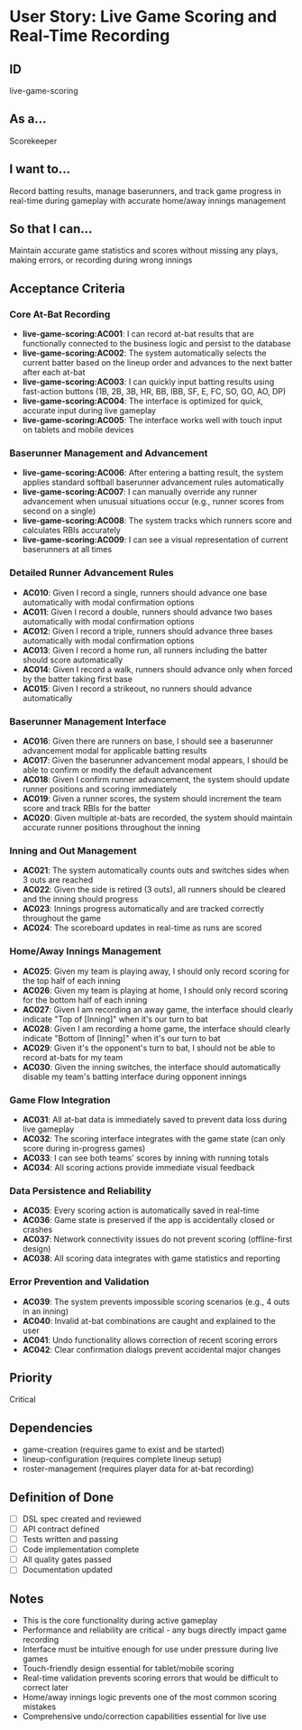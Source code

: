 # User Story: Live Game Scoring and Real-Time Recording

## ID

live-game-scoring

## As a...

Scorekeeper

## I want to...

Record batting results, manage baserunners, and track game progress in real-time during gameplay with accurate home/away innings management

## So that I can...

Maintain accurate game statistics and scores without missing any plays, making errors, or recording during wrong innings

## Acceptance Criteria

### Core At-Bat Recording

- **live-game-scoring:AC001**: I can record at-bat results that are functionally connected to the business logic and persist to the database
- **live-game-scoring:AC002**: The system automatically selects the current batter based on the lineup order and advances to the next batter after each at-bat
- **live-game-scoring:AC003**: I can quickly input batting results using fast-action buttons (1B, 2B, 3B, HR, BB, IBB, SF, E, FC, SO, GO, AO, DP)
- **live-game-scoring:AC004**: The interface is optimized for quick, accurate input during live gameplay
- **live-game-scoring:AC005**: The interface works well with touch input on tablets and mobile devices

### Baserunner Management and Advancement

- **live-game-scoring:AC006**: After entering a batting result, the system applies standard softball baserunner advancement rules automatically
- **live-game-scoring:AC007**: I can manually override any runner advancement when unusual situations occur (e.g., runner scores from second on a single)
- **live-game-scoring:AC008**: The system tracks which runners score and calculates RBIs accurately
- **live-game-scoring:AC009**: I can see a visual representation of current baserunners at all times

### Detailed Runner Advancement Rules

- **AC010**: Given I record a single, runners should advance one base automatically with modal confirmation options
- **AC011**: Given I record a double, runners should advance two bases automatically with modal confirmation options
- **AC012**: Given I record a triple, runners should advance three bases automatically with modal confirmation options
- **AC013**: Given I record a home run, all runners including the batter should score automatically
- **AC014**: Given I record a walk, runners should advance only when forced by the batter taking first base
- **AC015**: Given I record a strikeout, no runners should advance automatically

### Baserunner Management Interface

- **AC016**: Given there are runners on base, I should see a baserunner advancement modal for applicable batting results
- **AC017**: Given the baserunner advancement modal appears, I should be able to confirm or modify the default advancement
- **AC018**: Given I confirm runner advancement, the system should update runner positions and scoring immediately
- **AC019**: Given a runner scores, the system should increment the team score and track RBIs for the batter
- **AC020**: Given multiple at-bats are recorded, the system should maintain accurate runner positions throughout the inning

### Inning and Out Management

- **AC021**: The system automatically counts outs and switches sides when 3 outs are reached
- **AC022**: Given the side is retired (3 outs), all runners should be cleared and the inning should progress
- **AC023**: Innings progress automatically and are tracked correctly throughout the game
- **AC024**: The scoreboard updates in real-time as runs are scored

### Home/Away Innings Management

- **AC025**: Given my team is playing away, I should only record scoring for the top half of each inning
- **AC026**: Given my team is playing at home, I should only record scoring for the bottom half of each inning
- **AC027**: Given I am recording an away game, the interface should clearly indicate "Top of [Inning]" when it's our turn to bat
- **AC028**: Given I am recording a home game, the interface should clearly indicate "Bottom of [Inning]" when it's our turn to bat
- **AC029**: Given it's the opponent's turn to bat, I should not be able to record at-bats for my team
- **AC030**: Given the inning switches, the interface should automatically disable my team's batting interface during opponent innings

### Game Flow Integration

- **AC031**: All at-bat data is immediately saved to prevent data loss during live gameplay
- **AC032**: The scoring interface integrates with the game state (can only score during in-progress games)
- **AC033**: I can see both teams' scores by inning with running totals
- **AC034**: All scoring actions provide immediate visual feedback

### Data Persistence and Reliability

- **AC035**: Every scoring action is automatically saved in real-time
- **AC036**: Game state is preserved if the app is accidentally closed or crashes
- **AC037**: Network connectivity issues do not prevent scoring (offline-first design)
- **AC038**: All scoring data integrates with game statistics and reporting

### Error Prevention and Validation

- **AC039**: The system prevents impossible scoring scenarios (e.g., 4 outs in an inning)
- **AC040**: Invalid at-bat combinations are caught and explained to the user
- **AC041**: Undo functionality allows correction of recent scoring errors
- **AC042**: Clear confirmation dialogs prevent accidental major changes

## Priority

Critical

## Dependencies

- game-creation (requires game to exist and be started)
- lineup-configuration (requires complete lineup setup)
- roster-management (requires player data for at-bat recording)

## Definition of Done

- [ ] DSL spec created and reviewed
- [ ] API contract defined
- [ ] Tests written and passing
- [ ] Code implementation complete
- [ ] All quality gates passed
- [ ] Documentation updated

## Notes

- This is the core functionality during active gameplay
- Performance and reliability are critical - any bugs directly impact game recording
- Interface must be intuitive enough for use under pressure during live games
- Touch-friendly design essential for tablet/mobile scoring
- Real-time validation prevents scoring errors that would be difficult to correct later
- Home/away innings logic prevents one of the most common scoring mistakes
- Comprehensive undo/correction capabilities essential for live use
